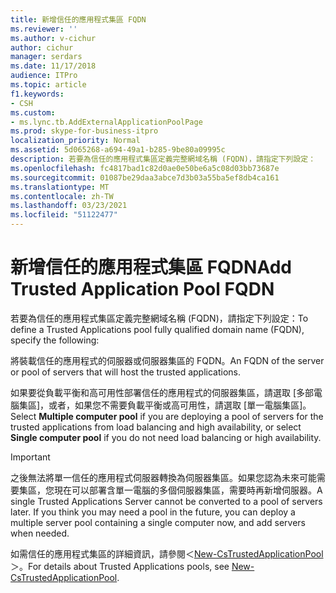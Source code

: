 ```yaml
---
title: 新增信任的應用程式集區 FQDN
ms.reviewer: ''
ms.author: v-cichur
author: cichur
manager: serdars
ms.date: 11/17/2018
audience: ITPro
ms.topic: article
f1.keywords:
- CSH
ms.custom:
- ms.lync.tb.AddExternalApplicationPoolPage
ms.prod: skype-for-business-itpro
localization_priority: Normal
ms.assetid: 5d065268-a694-49a1-b285-9be80a09995c
description: 若要為信任的應用程式集區定義完整網域名稱 (FQDN)，請指定下列設定：
ms.openlocfilehash: fc4817bad1c82d0ae0e50be6a5c08d03bb73687e
ms.sourcegitcommit: 01087be29daa3abce7d3b03a55ba5ef8db4ca161
ms.translationtype: MT
ms.contentlocale: zh-TW
ms.lasthandoff: 03/23/2021
ms.locfileid: "51122477"
---
```

# <a name="add-trusted-application-pool-fqdn"></a><span data-ttu-id="bb6f9-103">新增信任的應用程式集區 FQDN</span><span class="sxs-lookup"><span data-stu-id="bb6f9-103">Add Trusted Application Pool FQDN</span></span>
 
<span data-ttu-id="bb6f9-104">若要為信任的應用程式集區定義完整網域名稱 (FQDN)，請指定下列設定：</span><span class="sxs-lookup"><span data-stu-id="bb6f9-104">To define a Trusted Applications pool fully qualified domain name (FQDN), specify the following:</span></span>
  
<span data-ttu-id="bb6f9-105">將裝載信任的應用程式的伺服器或伺服器集區的 FQDN。</span><span class="sxs-lookup"><span data-stu-id="bb6f9-105">An FQDN of the server or pool of servers that will host the trusted applications.</span></span>
  
<span data-ttu-id="bb6f9-106">如果要從負載平衡和高可用性部署信任的應用程式的伺服器集區，請選取 [多部電腦集區]，或者，如果您不需要負載平衡或高可用性，請選取 [單一電腦集區]。</span><span class="sxs-lookup"><span data-stu-id="bb6f9-106">Select **Multiple computer pool** if you are deploying a pool of servers for the trusted applications from load balancing and high availability, or select **Single computer pool** if you do not need load balancing or high availability.</span></span>
  
> [!IMPORTANT]
> <span data-ttu-id="bb6f9-p101">之後無法將單一信任的應用程式伺服器轉換為伺服器集區。如果您認為未來可能需要集區，您現在可以部署含單一電腦的多個伺服器集區，需要時再新增伺服器。</span><span class="sxs-lookup"><span data-stu-id="bb6f9-p101">A single Trusted Applications Server cannot be converted to a pool of servers later. If you think you may need a pool in the future, you can deploy a multiple server pool containing a single computer now, and add servers when needed.</span></span> 
  
<span data-ttu-id="bb6f9-109">如需信任的應用程式集區的詳細資訊，請參閱＜[New-CsTrustedApplicationPool](/powershell/module/skype/new-cstrustedapplicationpool?view=skype-ps)＞。</span><span class="sxs-lookup"><span data-stu-id="bb6f9-109">For details about Trusted Applications pools, see [New-CsTrustedApplicationPool](/powershell/module/skype/new-cstrustedapplicationpool?view=skype-ps).</span></span>
